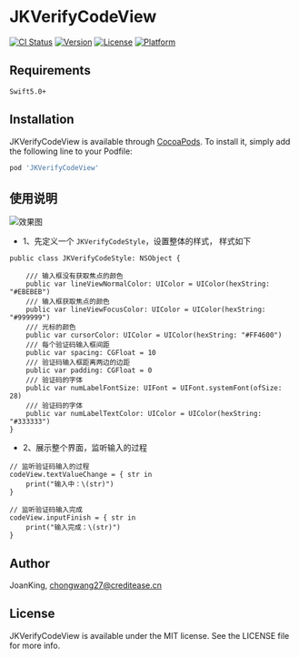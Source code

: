 
# JKVerifyCodeView

[![CI Status](https://img.shields.io/travis/JoanKing/JKVerifyCodeView.svg?style=flat)](https://travis-ci.org/JoanKing/JKVerifyCodeView)
[![Version](https://img.shields.io/cocoapods/v/JKVerifyCodeView.svg?style=flat)](https://cocoapods.org/pods/JKVerifyCodeView)
[![License](https://img.shields.io/cocoapods/l/JKVerifyCodeView.svg?style=flat)](https://cocoapods.org/pods/JKVerifyCodeView)
[![Platform](https://img.shields.io/cocoapods/p/JKVerifyCodeView.svg?style=flat)](https://cocoapods.org/pods/JKVerifyCodeView)

## Requirements

    Swift5.0+

## Installation

JKVerifyCodeView is available through [CocoaPods](https://cocoapods.org). To install
it, simply add the following line to your Podfile:

```ruby
pod 'JKVerifyCodeView'
```
## 使用说明
![效果图](https://user-images.githubusercontent.com/19670000/120996449-e718bc80-c7b8-11eb-9e68-cb4657fa2567.gif)

   - 1、先定义一个 `JKVerifyCodeStyle`，设置整体的样式， 样式如下

    public class JKVerifyCodeStyle: NSObject {
    
        /// 输入框没有获取焦点的颜色
        public var lineViewNormalColor: UIColor = UIColor(hexString: "#EBEBEB")
        /// 输入框获取焦点的颜色
        public var lineViewFocusColor: UIColor = UIColor(hexString: "#999999")
        /// 光标的颜色
        public var cursorColor: UIColor = UIColor(hexString: "#FF4600")
        /// 每个验证码输入框间距
        public var spacing: CGFloat = 10
        /// 验证码输入框距离两边的边距
        public var padding: CGFloat = 0
        /// 验证码的字体
        public var numLabelFontSize: UIFont = UIFont.systemFont(ofSize: 28)
        /// 验证码的字体
        public var numLabelTextColor: UIColor = UIColor(hexString: "#333333")
    }
    
   - 2、展示整个界面，监听输入的过程

    // 监听验证码输入的过程
    codeView.textValueChange = { str in
        print("输入中：\(str)")
    }
        
    // 监听验证码输入完成
    codeView.inputFinish = { str in
        print("输入完成：\(str)")
    }

## Author

JoanKing, chongwang27@creditease.cn

## License

JKVerifyCodeView is available under the MIT license. See the LICENSE file for more info.
